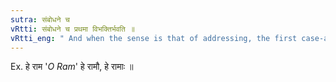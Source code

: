 ```yaml
---
sutra: संबोधने च
vRtti: संबोधने च प्रथमा विभक्तिर्भवति ॥
vRtti_eng: " And when the sense is that of addressing, the first case-affix is employed."
---
```

Ex. हे राम '_O_ _Ram_' हे रामौ, हे रामाः ॥
